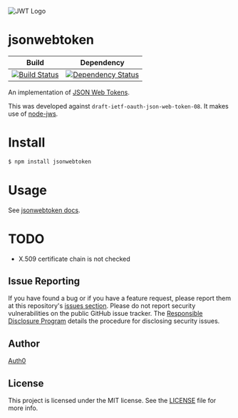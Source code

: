 ![JWT Logo](https://jwt.io/img/pic_logo.svg)

# jsonwebtoken


| **Build** | **Dependency** |
|-----------|---------------|
| [![Build Status](https://secure.travis-ci.org/auth0/node-jsonwebtoken.svg?branch=master)](http://travis-ci.org/auth0/node-jsonwebtoken) | [![Dependency Status](https://david-dm.org/auth0/node-jsonwebtoken.svg)](https://david-dm.org/auth0/node-jsonwebtoken) |


An implementation of [JSON Web Tokens](https://tools.ietf.org/html/rfc7519).

This was developed against `draft-ietf-oauth-json-web-token-08`. It makes use of [node-jws](https://github.com/brianloveswords/node-jws).

# Install

```bash
$ npm install jsonwebtoken
```

# Usage

See [jsonwebtoken docs](https://shane-tomlinson.github.io/node-jsonwebtoken/).

# TODO

* X.509 certificate chain is not checked

## Issue Reporting

If you have found a bug or if you have a feature request, please report them at this repository's [issues section](https://github.com/auth0/node-jsonwebtoken/issues). Please do not report security vulnerabilities on the public GitHub issue tracker. The [Responsible Disclosure Program](https://auth0.com/whitehat) details the procedure for disclosing security issues.

## Author

[Auth0](https://auth0.com)

## License

This project is licensed under the MIT license. See the [LICENSE](LICENSE) file for more info.
